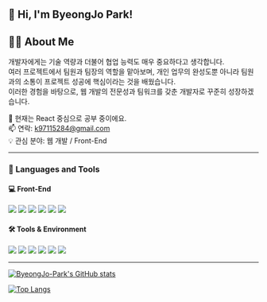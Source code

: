 ## 👋 Hi, I'm ByeongJo Park!

## 🧑‍💻 About Me

개발자에게는 기술 역량과 더불어 협업 능력도 매우 중요하다고 생각합니다.  
여러 프로젝트에서 팀원과 팀장의 역할을 맡아보며, 개인 업무의 완성도뿐 아니라 팀원과의 소통이 프로젝트 성공에 핵심이라는 것을 배웠습니다.  
이러한 경험을 바탕으로, 웹 개발의 전문성과 팀워크를 갖춘 개발자로 꾸준히 성장하겠습니다.

🌱 현재는 React 중심으로 공부 중이에요.
<br>
📫 연락: k97115284@gmail.com
<br>
💡 관심 분야: 웹 개발 / Front-End

---

### 🧰 Languages and Tools

#### 💻 Front-End  
<img src="https://img.shields.io/badge/React-61DAFB?style=flat-square&logo=react&logoColor=black"/>
<img src="https://img.shields.io/badge/TypeScript-3178C6?style=flat-square&logo=typescript&logoColor=white"/>
<img src="https://img.shields.io/badge/JavaScript-F7DF1E?style=flat-square&logo=javascript&logoColor=black"/>  
<img src="https://img.shields.io/badge/HTML5-E34F26?style=flat-square&logo=html5&logoColor=white"/>
<img src="https://img.shields.io/badge/CSS3-1572B6?style=flat-square&logo=css3&logoColor=white"/>
<img src="https://img.shields.io/badge/Tailwind_CSS-06B6D4?style=flat-square&logo=tailwind-css&logoColor=white"/>

#### 🛠 Tools & Environment  
<img src="https://img.shields.io/badge/Yarn-2C8EBB?style=flat-square&logo=yarn&logoColor=white"/>
<img src="https://img.shields.io/badge/Node.js-339933?style=flat-square&logo=node.js&logoColor=white"/>
<img src="https://img.shields.io/badge/Git-F05032?style=flat-square&logo=git&logoColor=white"/>  
<img src="https://img.shields.io/badge/GitHub-181717?style=flat-square&logo=github&logoColor=white"/>
<img src="https://img.shields.io/badge/Figma-F24E1E?style=flat-square&logo=figma&logoColor=white"/>
<img src="https://img.shields.io/badge/Notion-000000?style=flat-square&logo=notion&logoColor=white"/>

---

[![ByeongJo-Park's GitHub stats](https://github-readme-stats.vercel.app/api?username=ByeongJo-Park&show_icons=true&include_all_commits=true&count_private=true&theme=synthwave)](https://github.com/anuraghazra/github-readme-stats)

[![Top Langs](https://github-readme-stats.vercel.app/api/top-langs/?username=ByeongJo-Park&layout=compact&theme=synthwave)](https://github.com/anuraghazra/github-readme-stats)
